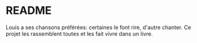 # README

Louis a ses chansons préférées: certaines le font rire, d'autre chanter. Ce projet les rassemblent toutes et les fait vivre dans un livre.